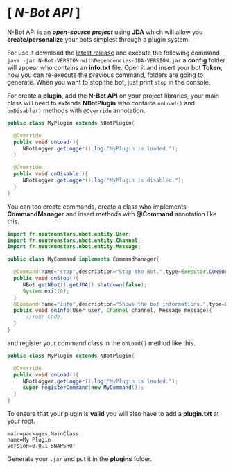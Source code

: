 # __**[** *N-Bot API* **]**__

N-Bot API is an __*open-source project*__ using **JDA** which will allow you **create/personalize** your bots simplest through a plugin system.

For use it download the [latest release](https://github.com/NeutronStars/N-Bot/releases) and execute the following command `java -jar N-Bot-VERSION-withDependencies-JDA-VERSION.jar` a **config** folder will appear who contains an **info.txt** file. Open it and insert your bot **Token**, now you can re-execute the previous command, folders are going to generate. When you want to stop the bot, just print `stop` in the console.

For create a **plugin**, add the **N-Bot API** on your project libraries, your main class will need to extends **NBotPlugin** who contains `onLoad()` and `onDisable()` methods with `@Override` annotation.

```java
public class MyPlugin extends NBotPlugin{

  @Override
  public void onLoad(){
     NBotLogger.getLogger().log("MyPlugin is loaded.");
  }

  @Override
  public void onDisable(){
     NBotLogger.getLogger().log("MyPlugin is disabled.");
  }
}
```

You can too create commands, create a class who implements **CommandManager**  and insert methods with **@Command** annotation like this.

```java
import fr.neutronstars.nbot.entity.User;
import fr.neutronstars.nbot.entity.Channel;
import fr.neutronstars.nbot.entity.Message;

public class MyCommand implements CommandManager{

  @Command(name="stop",description="Stop the Bot.",type=Executor.CONSOLE)
  public void onStop(){
     NBot.getNBot().getJDA().shutdown(false);
     System.exit(0);
  }
  @Command(name="info",description="Shows the bot informations.",type=Executor.USER,permission=Permission.OPERATOR,executePrivate=true)
  public void onInfo(User user, Channel channel, Message message){
      //Your Code.
  }
}
```

and register your command class in the `onLoad()` method like this.

```java
public class MyPlugin extends NBotPlugin{

  @Override
  public void onLoad(){
     NBotLogger.getLogger().log("MyPlugin is loaded.");
     super.registerCommand(new MyCommand());
  }
}
```

To ensure that your plugin is **valid** you will also have to add a **plugin.txt** at your root.

```
main=packages.MainClass
name=My Plugin
version=0.0.1-SNAPSHOT
```

Generate your `.jar` and put it in the **plugins** folder.
